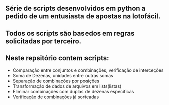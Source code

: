 

## Série de scripts desenvolvidos em python a pedido de um entusiasta de apostas na lotofácil. 
## Todos os scripts são basedos em regras solicitadas por terceiro.
## Neste repsitório contem scripts:

- Comparação entre conjuntos e combinações, verificação de interceções
- Soma de Dezenas, unidades entre outras somas
- Separação de combinações por posições
- Transformação de dados de arquivos em lists(listas)
- Eliminar combinações com duplas de dezenas especificas
- Verificação de combinações já sorteadas


<!--
**TiagoBonomo/TiagoBonomo** is a ✨ _special_ ✨ repository because its `README.md` (this file) appears on your GitHub profile.

Here are some ideas to get you started:

- 🔭 I’m currently working on ...
- 🌱 I’m currently learning ...
- 👯 I’m looking to collaborate on ...
- 🤔 I’m looking for help with ...
- 💬 Ask me about ...
- 📫 How to reach me: ...
- 😄 Pronouns: ...
- ⚡ Fun fact: ...
-->
